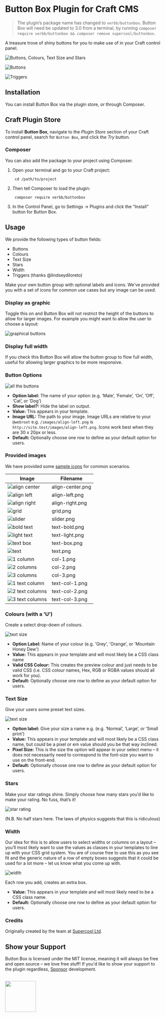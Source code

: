 # Button Box Plugin for Craft CMS

> The plugin’s package name has changed to `verbb/buttonbox`. Button Box will need be updated to 3.0 from a terminal, by running `composer require verbb/buttonbox && composer remove supercool/buttonbox`.

A treasure trove of shiny buttons for you to make use of in your Craft control panel.

![Buttons, Colours, Text Size and Stars](https://raw.githubusercontent.com/verbb/buttonbox/craft-3/screenshots/width-star-colours-text-size.jpg)

![Buttons](https://raw.githubusercontent.com/verbb/buttonbox/craft-3/screenshots/buttons.jpg)

![Triggers](https://raw.githubusercontent.com/verbb/buttonbox/craft-3/screenshots/buttonbox-triggers.png)

## Installation
You can install Button Box via the plugin store, or through Composer.

## Craft Plugin Store
To install **Button Box**, navigate to the _Plugin Store_ section of your Craft control panel, search for `Button Box`, and click the _Try_ button.

### Composer
You can also add the package to your project using Composer.

1. Open your terminal and go to your Craft project:

        cd /path/to/project

2. Then tell Composer to load the plugin:
    
        composer require verbb/buttonbox

3. In the Control Panel, go to Settings → Plugins and click the “Install” button for Button Box.

## Usage 
We provide the following types of button fields:
- Buttons
- Colours
- Text Size
- Stars
- Width
- Triggers (thanks @lindseydiloreto)

Make your own button group with optional labels and icons. We’ve provided you with a set of icons for common use cases but any image can be used.

### Display as graphic
Toggle this on and Button Box will not restrict the height of the buttons to allow for larger images. For example you might want to allow the user to choose a layout:

<img alt="graphical buttons" src="https://raw.githubusercontent.com/verbb/buttonbox/craft-3/screenshots/graphic-buttons.jpg">

### Display full width 
If you check this Button Box will allow the button group to flow full width, useful for allowing larger graphics to be more responsive.

### Button Options 
<img alt="all the buttons" src="https://raw.githubusercontent.com/verbb/buttonbox/craft-3/screenshots/buttons-with-settings.jpg">

- **Option label:** The name of your option (e.g. ‘Male’, ‘Female’, ‘On’, ‘Off’, ‘Cat’, or ‘Dog’)
- **Show label?:** Hide the label on output.
- **Value:** This appears in your template.
- **Image URL:** The path to your image. Image URLs are relative to your `@webroot` e.g. `/images/align-left.png` is `http://site.test/images/align-left.png`. Icons work best when they are 30 x 20px or less.
- **Default:** Optionally choose one row to define as your default option for users.

### Provided images
We have provided some [sample icons](https://github.com/verbb/buttonbox/tree/craft-3/resources/images) for common scenarios.

Image | Filename
--- | ---
<img alt="align center" src="https://raw.githubusercontent.com/verbb/buttonbox/craft-3/resources/images/align-center.png"> | align-center.png
<img alt="align left" src="https://raw.githubusercontent.com/verbb/buttonbox/craft-3/resources/images/align-left.png"> | align-left.png
<img alt="align right" src="https://raw.githubusercontent.com/verbb/buttonbox/craft-3/resources/images/align-right.png"> | align-right.png
<img alt="grid" src="https://raw.githubusercontent.com/verbb/buttonbox/craft-3/resources/images/grid.png"> | grid.png
<img alt="slider" src="https://raw.githubusercontent.com/verbb/buttonbox/craft-3/resources/images/slider.png"> | slider.png
<img alt="bold text" src="https://raw.githubusercontent.com/verbb/buttonbox/craft-3/resources/images/text-bold.png"> | text-bold.png
<img alt="light text" src="https://raw.githubusercontent.com/verbb/buttonbox/craft-3/resources/images/text-light.png"> | text-light.png
<img alt="text box" src="https://raw.githubusercontent.com/verbb/buttonbox/craft-3/resources/images/text-box.png"> | text-box.png
<img alt="text" src="https://raw.githubusercontent.com/verbb/buttonbox/craft-3/resources/images/text.png"> | text.png
<img alt="1 column" src="https://raw.githubusercontent.com/verbb/buttonbox/craft-3/resources/images/col-1.png"> | col-1.png
<img alt="2 columns" src="https://raw.githubusercontent.com/verbb/buttonbox/craft-3/resources/images/col-2.png"> | col-2.png
<img alt="3 columns" src="https://raw.githubusercontent.com/verbb/buttonbox/craft-3/resources/images/col-3.png"> | col-3.png
<img alt="1 text column" src="https://raw.githubusercontent.com/verbb/buttonbox/craft-3/resources/images/text-col-1.png"> | text-col-1.png
<img alt="2 text columns" src="https://raw.githubusercontent.com/verbb/buttonbox/craft-3/resources/images/text-col-2.png"> | text-col-2.png
<img alt="3 text columns" src="https://raw.githubusercontent.com/verbb/buttonbox/craft-3/resources/images/text-col-3.png"> | text-col-3.png

### Colours (with a 'U')
Create a select drop-down of colours.

<img alt="text size" src="https://raw.githubusercontent.com/verbb/buttonbox/craft-3/screenshots/colours.jpg">

- **Option Label:** Name of your colour (e.g. 'Grey', 'Orange', or 'Mountain Honey Dew')
- **Value:** This appears in your template and will most likely be a CSS class name
- **Valid CSS Colour:** This creates the preview colour and just needs to be valid CSS (i.e. CSS colour names, Hex, RGB or RGBA values should all work for you).
- **Default:** Optionally choose one row to define as your default option for users.

### Text Size
Give your users some preset text sizes.

<img alt="text size" src="https://raw.githubusercontent.com/verbb/buttonbox/craft-3/screenshots/text-size.jpg">

- **Option label:** Give your size a name e.g. (e.g. ‘Normal’, ‘Large’, or ‘Small print’)
- **Value:** This appears in your template and will most likely be a CSS class name, but could be a pixel or em value should you be that way inclined.
- **Pixel Size:** This is the size the option will appear in your select menu – it does not necessarily need to correspond to the font-size you want to use on the front-end.
- **Default:** Optionally choose one row to define as your default option for users.

### Stars
Make your star ratings shine. Simply choose how many stars you’d like to make your rating. No fuss, that’s it!

<img alt="star rating" src="https://raw.githubusercontent.com/verbb/buttonbox/craft-3/screenshots/star-rating.jpg">

(N.B. No half stars here. The laws of physics suggests that this is ridiculous)

### Width
Our idea for this is to allow users to select widths or columns on a layout – you’ll most likely want to use the values as classes in your templates to line up with your CSS grid system. You are of course free to use this as you see fit and the generic nature of a row of empty boxes suggests that it could be used for a lot more – let us know what you come up with.

<img alt="width" src="https://raw.githubusercontent.com/verbb/buttonbox/craft-3/screenshots/width.jpg">

Each row you add, creates an extra box.

- **Value:** This appears in your template and will most likely need to be a CSS class name.
- **Default:** Optionally choose one row to define as your default option for users.

### Credits
Originally created by the team at [Supercool Ltd](http://www.supercooldesign.co.uk/).

## Show your Support
Button Box is licensed under the MIT license, meaning it will always be free and open source – we love free stuff! If you'd like to show your support to the plugin regardless, [Sponsor](https://github.com/sponsors/verbb) development.

<h2></h2>

<a href="https://verbb.io" target="_blank">
    <img width="100" src="https://verbb.io/assets/img/verbb-pill.svg">
</a>
